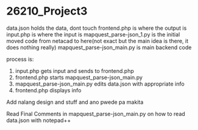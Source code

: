 # 26210_Project3

data.json holds the data, dont touch
frontend.php is where the output is
input.php is where the input is
mapquest_parse-json_1.py is the initial moved code from netacad to here(not exact but the main idea is there, it does nothing really)
mapquest_parse-json_main.py is main backend code

process is: 
1. input.php gets input and sends to frontend.php
2. frontend.php starts mapquest_parse-json_main.py
3. mapquest_parse-json_main.py edits data.json with appropriate info
4. frontend.php displays info

Add nalang design and stuff and ano pwede pa makita

Read Final Comments in mapquest_parse-json_main.py on how to read data.json with notepad++ 
